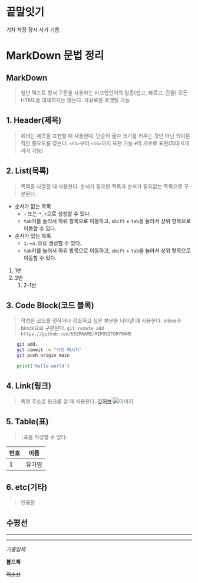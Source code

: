 # 끝말잇기
기차
차장
장사
사기
기름

# MarkDown 문법 정리
## MarkDown
> 일반 텍스트 형식 구문을 사용하는 마크업언어의 일종(쉽고, 빠르고, 간결)
> 모든 HTML을 대체하지는 않는다.
> 자유로운 포맷팅 가능

## 1. Header(제목)
> 헤더는 제목을 표현할 때 사용한다.
> 단순히 글자 크기를 키우는 것만 아닌 의미론적인 중요도를 갖는다.
> `<h1>`부터 `<h6>`까지 표현 가능
> `#`의 개수로 표현(최대 6개까지 가능)

## 2. List(목록)
> 목록을 나열할 때 사용한다.
> 순서가 필요한 목록과 순서가 필요없는 목록으로 구분된다.
* 순서가 없는 목록
  * `-` 또는 `*`, `+`으로 생성할 수 있다.
  * `tab`키를 눌러서 하위 항목으로 이동하고, `shift` + `tab`을 눌러서 상위 항목으로 이동할 수 있다.
* 순서가 있는 목록
  * `1.`~`n.`으로 생성할 수 있다.
  *  `tab`키를 눌러서 하위 항목으로 이동하고, `shift` + `tab`을 눌러서 상위 항목으로 이동할 수 있다.
1. 1번
2. 2번
   1. 2-1번

## 3. Code Block(코드 블록)
> 작성한 코드를 정하거나 강조하고 싶은 부분을 나타낼 때 사용한다.
> inline과 block으로 구분된다.
`git remote add https://github.com/USERNAME/REPOSITORYNAME`
```bash
    git add.
    git commit -m "커밋 메시지"
    git push origin main
```
```python
    print('hello world')
```

## 4. Link(링크)
> 특정 주소로 링크를 걸 때 사용한다.
[깃허브](https://github.com)
![이미지](https://placeholder/200x200)

## 5. Table(표)
> `|`표를 작성할 수 있다.

|번호|이름|
|---|---|
|1|유가영|


## 6. etc(기타)
> 인용문

수평선
---
***
___

*기울임체*

**볼드체**

~~취소선~~
